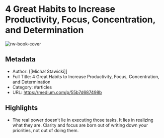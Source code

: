 # 4 Great Habits to Increase Productivity, Focus, Concentration, and Determination

![rw-book-cover](https://readwise-assets.s3.amazonaws.com/static/images/article4.6bc1851654a0.png)

## Metadata
- Author: [[Michał Stawicki]]
- Full Title: 4 Great Habits to Increase Productivity, Focus, Concentration, and Determination
- Category: #articles
- URL: https://medium.com/p/55b7d687498b

## Highlights
- The real power doesn’t lie in executing those tasks. It lies in realizing what they are. Clarity and focus are born out of writing down your priorities, not out of doing them.
